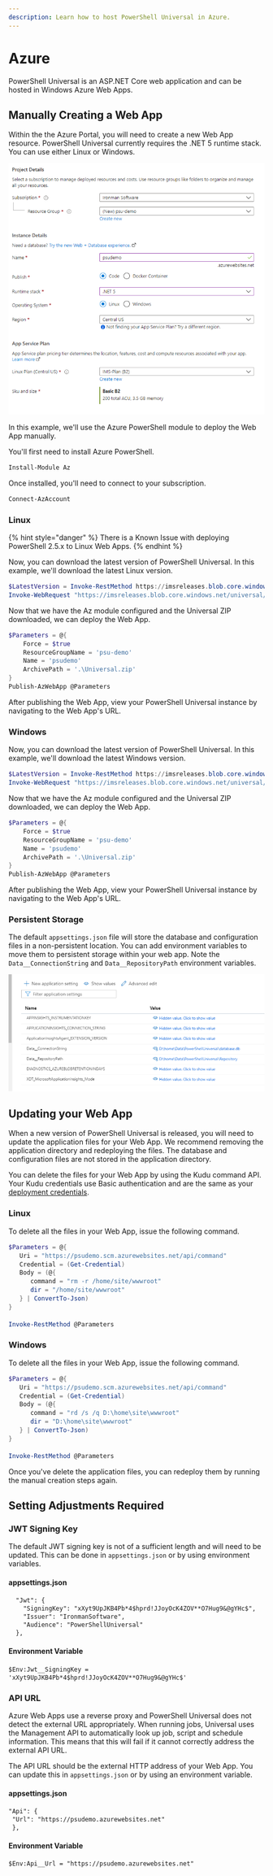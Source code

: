 ```yaml
---
description: Learn how to host PowerShell Universal in Azure.
---
```


# Azure

PowerShell Universal is an ASP.NET Core web application and can be hosted in Windows Azure Web Apps.&#x20;

## Manually Creating a Web App

Within the the Azure Portal, you will need to create a new Web App resource. PowerShell Universal currently requires the .NET 5 runtime stack. You can use either Linux or Windows.

![](<../../.gitbook/assets/image (304) (1) (1).png>)

In this example, we'll use the Azure PowerShell module to deploy the Web App manually.&#x20;

You'll first need to install Azure PowerShell.&#x20;

```powershell
Install-Module Az
```

Once installed, you'll need to connect to your subscription.&#x20;

```powershell
Connect-AzAccount
```

### Linux

{% hint style="danger" %}
There is a Known Issue with deploying PowerShell 2.5.x to Linux Web Apps.&#x20;
{% endhint %}

Now, you can download the latest version of PowerShell Universal. In this example, we'll download the latest Linux version.&#x20;

```powershell
$LatestVersion = Invoke-RestMethod https://imsreleases.blob.core.windows.net/universal/production/version.txt
Invoke-WebRequest "https://imsreleases.blob.core.windows.net/universal/production/$LatestVersion/Universal.linux-x64.$LatestVersion.zip" -OutFile .\Universal.zip
```

Now that we have the Az module configured and the Universal ZIP downloaded, we can deploy the Web App.&#x20;

```powershell
$Parameters = @{
    Force = $true
    ResourceGroupName = 'psu-demo'
    Name = 'psudemo'
    ArchivePath = '.\Universal.zip'
}
Publish-AzWebApp @Parameters
```

After publishing the Web App, view your PowerShell Universal instance by navigating to the Web App's URL.

### Windows

Now, you can download the latest version of PowerShell Universal. In this example, we'll download the latest Windows version.&#x20;

```powershell
$LatestVersion = Invoke-RestMethod https://imsreleases.blob.core.windows.net/universal/production/version.txt
Invoke-WebRequest "https://imsreleases.blob.core.windows.net/universal/production/$LatestVersion/Universal.win7-x64.$LatestVersion.zip" -OutFile .\Universal.zip
```

Now that we have the Az module configured and the Universal ZIP downloaded, we can deploy the Web App.&#x20;

```powershell
$Parameters = @{
    Force = $true
    ResourceGroupName = 'psu-demo'
    Name = 'psudemo'
    ArchivePath = '.\Universal.zip'
}
Publish-AzWebApp @Parameters
```

After publishing the Web App, view your PowerShell Universal instance by navigating to the Web App's URL.

### Persistent Storage

The default `appsettings.json` file will store the database and configuration files in a non-persistent location. You can add environment variables to move them to persistent storage within your web app. Note the `Data__ConnectionString` and `Data__RepositoryPath` environment variables.&#x20;

![](<../../.gitbook/assets/image (309) (1) (1).png>)

## Updating your Web App

When a new version of PowerShell Universal is released, you will need to update the application files for your Web App. We recommend removing the application directory and redeploying the files. The database and configuration files are not stored in the application directory.&#x20;

You can delete the files for your Web App by using the Kudu command API. Your Kudu credentials use Basic authentication and are the same as your [deployment credentials](https://github.com/projectkudu/kudu/wiki/Deployment-credentials).

### Linux

To delete all the files in your Web App, issue the following command.&#x20;

```powershell
$Parameters = @{
   Uri = "https://psudemo.scm.azurewebsites.net/api/command"
   Credential = (Get-Credential)
   Body = (@{
      command = "rm -r /home/site/wwwroot"
      dir = "/home/site/wwwroot"
   } | ConvertTo-Json)
}

Invoke-RestMethod @Parameters
```

### Windows

To delete all the files in your Web App, issue the following command.&#x20;

```powershell
$Parameters = @{
   Uri = "https://psudemo.scm.azurewebsites.net/api/command"
   Credential = (Get-Credential)
   Body = (@{
      command = "rd /s /q D:\home\site\wwwroot"
      dir = "D:\home\site\wwwroot"
   } | ConvertTo-Json)
}

Invoke-RestMethod @Parameters
```

Once you've delete the application files, you can redeploy them by running the manual creation steps again.

## Setting Adjustments Required

### JWT Signing Key

The default JWT signing key is not of a sufficient length and will need to be updated. This can be done in `appsettings.json` or by using environment variables.&#x20;

#### appsettings.json

```
  "Jwt": {
    "SigningKey": "xXyt9UpJKB4Pb*4$hprd!JJoyOcK4ZOV**O7Hug9&@gYHc$",
    "Issuer": "IronmanSoftware",
    "Audience": "PowerShellUniversal"
  },
```

#### Environment Variable

```
$Env:Jwt__SigningKey = 'xXyt9UpJKB4Pb*4$hprd!JJoyOcK4ZOV**O7Hug9&@gYHc$'
```

### API URL

Azure Web Apps use a reverse proxy and PowerShell Universal does not detect the external URL appropriately. When running jobs, Universal uses the Management API to automatically look up job, script and schedule information. This means that this will fail if it cannot correctly address the external API URL.&#x20;

The API URL should be the external HTTP address of your Web App. You can update this in `appsettings.json` or by using an environment variable.&#x20;

#### appsettings.json

```
"Api": {
 "Url": "https://psudemo.azurewebsites.net"
 },
```

#### Environment Variable

```
$Env:Api__Url = "https://psudemo.azurewebsites.net"
```
